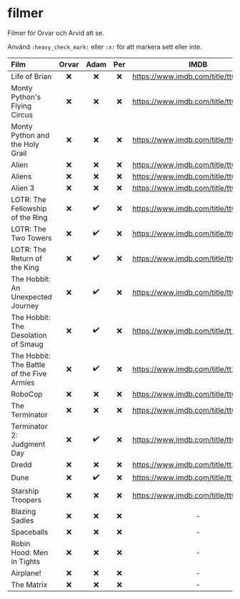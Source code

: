 # filmer
Filmer för Orvar och Arvid att se.

Använd `:heavy_check_mark:` eller `:x:` för att markera sett eller inte.


| Film | Orvar | Adam | Per | IMDB |
| :--- | :---: | :---: | :---: | :---: |
| Life of Brian | :x: | :x: | :x: | https://www.imdb.com/title/tt0079470 |
| Monty Python's Flying Circus | :x: | :x: | :x: | https://www.imdb.com/title/tt0063929 |
| Monty Python and the Holy Grail | :x: | :x: | :x: | https://www.imdb.com/title/tt0071853 |
| Alien | :x: | :x: | :x: | https://www.imdb.com/title/tt0078748 |
| Aliens | :x: | :x: | :x: | https://www.imdb.com/title/tt0090605 |
| Alien 3 | :x: | :x: | :x: | https://www.imdb.com/title/tt0103644 |
| LOTR: The Fellowship of the Ring | :x: | :heavy_check_mark: | :x: | https://www.imdb.com/title/tt0120737 |
| LOTR: The Two Towers | :x: | :heavy_check_mark: | :x: | https://www.imdb.com/title/tt0167261 |
| LOTR: The Return of the King | :x: | :heavy_check_mark: | :x: | https://www.imdb.com/title/tt0167260 |
| The Hobbit: An Unexpected Journey | :x: | :heavy_check_mark: | :x: | https://www.imdb.com/title/tt0903624 |
| The Hobbit: The Desolation of Smaug | :x: | :heavy_check_mark: | :x: | https://www.imdb.com/title/tt1170358 |
| The Hobbit: The Battle of the Five Armies | :x: | :heavy_check_mark: | :x: | https://www.imdb.com/title/tt2310332 |
| RoboCop | :x: | :x: | :x: | https://www.imdb.com/title/tt0093870 |
| The Terminator | :x: | :x: | :x: | https://www.imdb.com/title/tt0088247 |
| Terminator 2: Judgment Day | :x: | :heavy_check_mark: | :x: | https://www.imdb.com/title/tt0103064 |
| Dredd | :x: | :x: | :x: | https://www.imdb.com/title/tt1343727 |
| Dune | :x: | :heavy_check_mark: | :x: | https://www.imdb.com/title/tt1160419 |
| Starship Troopers | :x: | :x: | :x: | https://www.imdb.com/title/tt0120201 |
| Blazing Sadles | :x: | :x: | :x: | - |
| Spaceballs | :x: | :x: | :x: | - |
| Robin Hood: Men in Tights | :x: | :x: | :x: | - |
| Airplane! | :x: | :x: | :x: | - |
| The Matrix | :x: | :x: | :x: | - |
